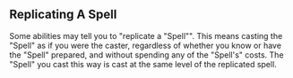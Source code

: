 ## Replicating A Spell

Some abilities may tell you to "replicate a "Spell"". This means casting the "Spell" as if you were the caster, regardless of whether you know or have the "Spell" prepared, and without spending any of the "Spell's" costs. The "Spell" you cast this way is cast at the same level of the replicated spell.

